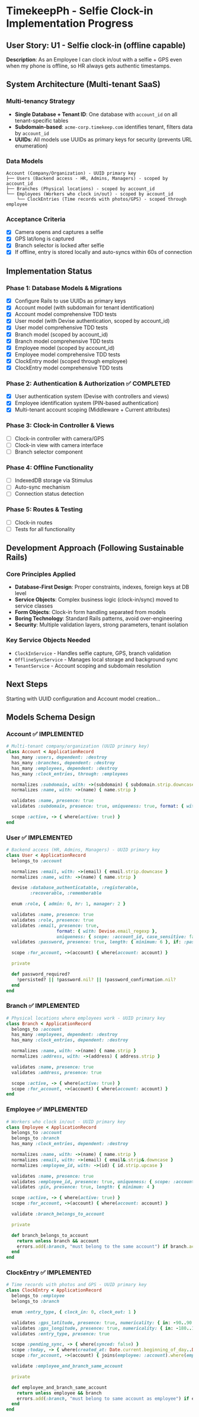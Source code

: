 # TimekeepPh - Selfie Clock-in Implementation Progress

## User Story: U1 - Selfie clock-in (offline capable)
**Description**: As an Employee I can clock in/out with a selfie + GPS even when my phone is offline, so HR always gets authentic timestamps.

## System Architecture (Multi-tenant SaaS)

### Multi-tenancy Strategy
- **Single Database + Tenant ID**: One database with `account_id` on all tenant-specific tables
- **Subdomain-based**: `acme-corp.timekeep.com` identifies tenant, filters data by `account_id`
- **UUIDs**: All models use UUIDs as primary keys for security (prevents URL enumeration)

### Data Models
```
Account (Company/Organization) - UUID primary key
├── Users (Backend access - HR, Admins, Managers) - scoped by account_id
├── Branches (Physical locations) - scoped by account_id  
└── Employees (Workers who clock in/out) - scoped by account_id
    └── ClockEntries (Time records with photos/GPS) - scoped through employee
```

### Acceptance Criteria
- [x] Camera opens and captures a selfie
- [x] GPS lat/long is captured
- [x] Branch selector is locked after selfie
- [x] If offline, entry is stored locally and auto-syncs within 60s of connection

## Implementation Status

### Phase 1: Database Models & Migrations
- [x] Configure Rails to use UUIDs as primary keys
- [x] Account model (with subdomain for tenant identification)
- [x] Account model comprehensive TDD tests
- [x] User model (with Devise authentication, scoped by account_id)
- [x] User model comprehensive TDD tests
- [x] Branch model (scoped by account_id)
- [x] Branch model comprehensive TDD tests
- [x] Employee model (scoped by account_id)
- [x] Employee model comprehensive TDD tests
- [x] ClockEntry model (scoped through employee)
- [x] ClockEntry model comprehensive TDD tests

### Phase 2: Authentication & Authorization ✅ COMPLETED
- [x] User authentication system (Devise with controllers and views)
- [x] Employee identification system (PIN-based authentication)
- [x] Multi-tenant account scoping (Middleware + Current attributes)

### Phase 3: Clock-in Controller & Views
- [ ] Clock-in controller with camera/GPS
- [ ] Clock-in view with camera interface
- [ ] Branch selector component

### Phase 4: Offline Functionality
- [ ] IndexedDB storage via Stimulus
- [ ] Auto-sync mechanism
- [ ] Connection status detection

### Phase 5: Routes & Testing
- [ ] Clock-in routes
- [ ] Tests for all functionality

## Development Approach (Following Sustainable Rails)

### Core Principles Applied
- **Database-First Design**: Proper constraints, indexes, foreign keys at DB level
- **Service Objects**: Complex business logic (clock-in/sync) moved to service classes
- **Form Objects**: Clock-in form handling separated from models
- **Boring Technology**: Standard Rails patterns, avoid over-engineering
- **Security**: Multiple validation layers, strong parameters, tenant isolation

### Key Service Objects Needed
- `ClockInService` - Handles selfie capture, GPS, branch validation
- `OfflineSyncService` - Manages local storage and background sync
- `TenantService` - Account scoping and subdomain resolution

## Next Steps
Starting with UUID configuration and Account model creation...

## Models Schema Design

### Account ✅ IMPLEMENTED
```ruby
# Multi-tenant company/organization (UUID primary key)
class Account < ApplicationRecord
  has_many :users, dependent: :destroy
  has_many :branches, dependent: :destroy
  has_many :employees, dependent: :destroy
  has_many :clock_entries, through: :employees

  normalizes :subdomain, with: ->(subdomain) { subdomain.strip.downcase }
  normalizes :name, with: ->(name) { name.strip }

  validates :name, presence: true
  validates :subdomain, presence: true, uniqueness: true, format: { with: /\A[a-z0-9\-]+\z/ }

  scope :active, -> { where(active: true) }
end
```

### User ✅ IMPLEMENTED
```ruby
# Backend access (HR, Admins, Managers) - UUID primary key
class User < ApplicationRecord
  belongs_to :account

  normalizes :email, with: ->(email) { email.strip.downcase }
  normalizes :name, with: ->(name) { name.strip }

  devise :database_authenticatable, :registerable,
         :recoverable, :rememberable

  enum :role, { admin: 0, hr: 1, manager: 2 }

  validates :name, presence: true
  validates :role, presence: true
  validates :email, presence: true,
                   format: { with: Devise.email_regexp },
                   uniqueness: { scope: :account_id, case_sensitive: false }
  validates :password, presence: true, length: { minimum: 6 }, if: :password_required?

  scope :for_account, ->(account) { where(account: account) }

  private

  def password_required?
    !persisted? || !password.nil? || !password_confirmation.nil?
  end
end
```

### Branch ✅ IMPLEMENTED
```ruby
# Physical locations where employees work - UUID primary key
class Branch < ApplicationRecord
  belongs_to :account
  has_many :employees, dependent: :destroy
  has_many :clock_entries, dependent: :destroy

  normalizes :name, with: ->(name) { name.strip }
  normalizes :address, with: ->(address) { address.strip }

  validates :name, presence: true
  validates :address, presence: true

  scope :active, -> { where(active: true) }
  scope :for_account, ->(account) { where(account: account) }
end
```

### Employee ✅ IMPLEMENTED
```ruby
# Workers who clock in/out - UUID primary key
class Employee < ApplicationRecord
  belongs_to :account
  belongs_to :branch
  has_many :clock_entries, dependent: :destroy

  normalizes :name, with: ->(name) { name.strip }
  normalizes :email, with: ->(email) { email&.strip&.downcase }
  normalizes :employee_id, with: ->(id) { id.strip.upcase }

  validates :name, presence: true
  validates :employee_id, presence: true, uniqueness: { scope: :account_id }
  validates :pin, presence: true, length: { minimum: 4 }

  scope :active, -> { where(active: true) }
  scope :for_account, ->(account) { where(account: account) }

  validate :branch_belongs_to_account

  private

  def branch_belongs_to_account
    return unless branch && account
    errors.add(:branch, "must belong to the same account") if branch.account != account
  end
end
```

### ClockEntry ✅ IMPLEMENTED
```ruby
# Time records with photos and GPS - UUID primary key
class ClockEntry < ApplicationRecord
  belongs_to :employee
  belongs_to :branch

  enum :entry_type, { clock_in: 0, clock_out: 1 }

  validates :gps_latitude, presence: true, numericality: { in: -90..90 }
  validates :gps_longitude, presence: true, numericality: { in: -180..180 }
  validates :entry_type, presence: true

  scope :pending_sync, -> { where(synced: false) }
  scope :today, -> { where(created_at: Date.current.beginning_of_day..Date.current.end_of_day) }
  scope :for_account, ->(account) { joins(employee: :account).where(employees: { account: account }) }

  validate :employee_and_branch_same_account

  private

  def employee_and_branch_same_account
    return unless employee && branch
    errors.add(:branch, "must belong to same account as employee") if employee.account != branch.account
  end
end
```